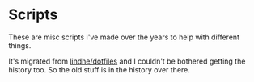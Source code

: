 # Scripts

These are misc scripts I've made over the years to help with different things.

It's migrated from [lindhe/dotfiles](https://github.com/lindhe/dotfiles) and I couldn't be bothered getting the history too.
So the old stuff is in the history over there.

